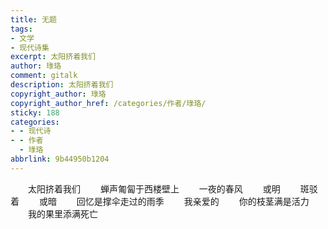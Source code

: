```yaml
---
title: 无题
tags:
- 文学
- 现代诗集
excerpt: 太阳挤着我们
author: 琭珞
comment: gitalk
description: 太阳挤着我们
copyright_author: 琭珞
copyright_author_href: /categories/作者/琭珞/
sticky: 188
categories:
- - 现代诗
- - 作者
  - 琭珞
abbrlink: 9b44950b1204
---
```


&emsp;&emsp;太阳挤着我们
&emsp;&emsp;蝉声匍匐于西楼壁上
&emsp;&emsp;一夜的春风
&emsp;&emsp;或明
&emsp;&emsp;斑驳着
&emsp;&emsp;或暗
&emsp;&emsp;回忆是撑伞走过的雨季
&emsp;&emsp;我亲爱的
&emsp;&emsp;你的枝茎满是活力
&emsp;&emsp;我的果里添满死亡
